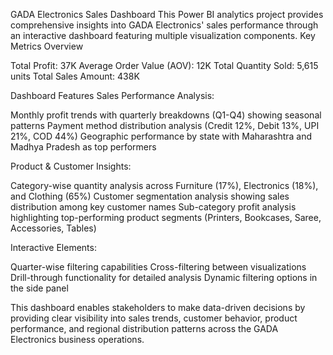 GADA Electronics Sales Dashboard
This Power BI analytics project provides comprehensive insights into GADA Electronics' sales performance through an interactive dashboard featuring multiple visualization components.
Key Metrics Overview

Total Profit: 37K
Average Order Value (AOV): 12K
Total Quantity Sold: 5,615 units
Total Sales Amount: 438K

Dashboard Features
Sales Performance Analysis:

Monthly profit trends with quarterly breakdowns (Q1-Q4) showing seasonal patterns
Payment method distribution analysis (Credit 12%, Debit 13%, UPI 21%, COD 44%)
Geographic performance by state with Maharashtra and Madhya Pradesh as top performers

Product & Customer Insights:

Category-wise quantity analysis across Furniture (17%), Electronics (18%), and Clothing (65%)
Customer segmentation analysis showing sales distribution among key customer names
Sub-category profit analysis highlighting top-performing product segments (Printers, Bookcases, Saree, Accessories, Tables)

Interactive Elements:

Quarter-wise filtering capabilities
Cross-filtering between visualizations
Drill-through functionality for detailed analysis
Dynamic filtering options in the side panel

This dashboard enables stakeholders to make data-driven decisions by providing clear visibility into sales trends, customer behavior, product performance, and regional distribution patterns across the GADA Electronics business operations.
